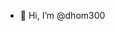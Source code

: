 - 👋 Hi, I’m @dhom300


<!---
dhom300/dhom300 is a ✨ special ✨ repository because its `README.md` (this file) appears on your GitHub profile.
You can click the Preview link to take a look at your changes.
--->
